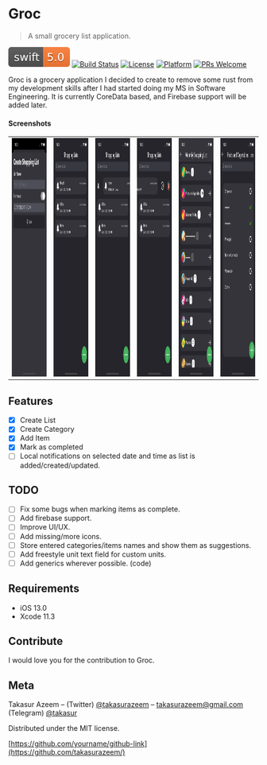 # Groc
> A small grocery list application.

[![Swift Version][swift-image]][swift-url]
[![Build Status][travis-image]][travis-url]
[![License][license-image]][license-url]
[![Platform](https://img.shields.io/cocoapods/p/LFAlertController.svg?style=flat)](http://cocoapods.org/pods/LFAlertController)
[![PRs Welcome](https://img.shields.io/badge/PRs-welcome-brightgreen.svg?style=flat-square)](http://makeapullrequest.com)

Groc is a grocery application I decided to create  to remove some rust from my development skills after I had started doing my MS in Software Engineering. It is currently CoreData based, and Firebase support will be added later.

#### Screenshots
<table>
  <tr>
    <td><img src="screenshots/1st.png" width=680 height=480></td>
    <td><img src="screenshots/2nd.png" width=680 height=480></td>
    <td><img src="screenshots/3rd.png" width=680 height=480></td>
    <td><img src="screenshots/4th.png" width=680 height=480></td>
    <td><img src="screenshots/5th.png" width=680 height=480></td>
    <td><img src="screenshots/6th.png" width=680 height=480></td>
  </tr>
 </table>

## Features

- [x] Create List
- [x] Create Category
- [x] Add Item
- [x] Mark as completed
- [ ] Local notifications on selected date and time as list is added/created/updated.

## TODO
- [ ] Fix some bugs when marking items as complete.
- [ ] Add firebase support.
- [ ] Improve UI/UX.
- [ ] Add missing/more icons.
- [ ] Store entered categories/items names and show them as suggestions.
- [ ] Add freestyle unit text field for custom units.
- [ ] Add generics wherever possible. (code)

## Requirements

- iOS 13.0
- Xcode 11.3

## Contribute

I would love you for the contribution to Groc.

## Meta

Takasur Azeem – (Twitter) [@takasurazeem](https://twitter.com/takasurazeem) – takasurazeem@gmail.com
(Telegram) [@takasur](https://t.me/takasur)

Distributed under the MIT license.

[https://github.com/yourname/github-link](https://github.com/takasurazeem/)

[swift-image]:swift-5.0-orange.svg
[swift-url]: https://swift.org/
[license-image]: https://img.shields.io/badge/License-MIT-blue.svg
[license-url]: LICENSE
[travis-image]: https://img.shields.io/travis/dbader/node-datadog-metrics/master.svg?style=flat-square
[travis-url]: https://travis-ci.org/dbader/node-datadog-metrics
[codebeat-image]: https://codebeat.co/badges/c19b47ea-2f9d-45df-8458-b2d952fe9dad
[codebeat-url]: https://codebeat.co/projects/github-com-vsouza-awesomeios-com
